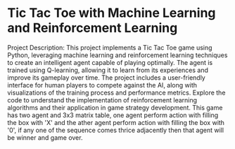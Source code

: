 #  Tic Tac Toe with Machine Learning and Reinforcement Learning

Project Description: This project implements a Tic Tac Toe game using Python, leveraging machine learning and reinforcement learning techniques to create an intelligent agent capable of playing optimally. The agent is trained using Q-learning, allowing it to learn from its experiences and improve its gameplay over time. The project includes a user-friendly interface for human players to compete against the AI, along with visualizations of the training process and performance metrics. Explore the code to understand the implementation of reinforcement learning algorithms and their application in game strategy development.
This game has two agent and 3x3 matrix table, one agent perform action with filling the box with 'X' and the ather agent perform action with filling the box with '0', if any one of the sequence comes thrice adjacently then that agent will be winner and game over.


